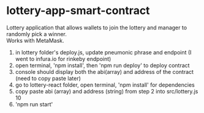# lottery-app-smart-contract

Lottery application that allows wallets to join the lottery and manager to randomly pick a winner. </br>
Works with MetaMask. </br>

1) in lottery folder's deploy.js, update pneumonic phrase and endpoint (I went to infura.io for rinkeby endpoint)
2) open terminal, 'npm install', then 'npm run deploy' to deploy contract
3) console should display both the abi(array) and address of the contract (need to copy paste later)
4) go to lottery-react folder, open terminal, 'npm install' for dependencies
4) copy paste abi (array) and address (string) from step 2 into src/lottery.js
   10
6) 'npm run start'

